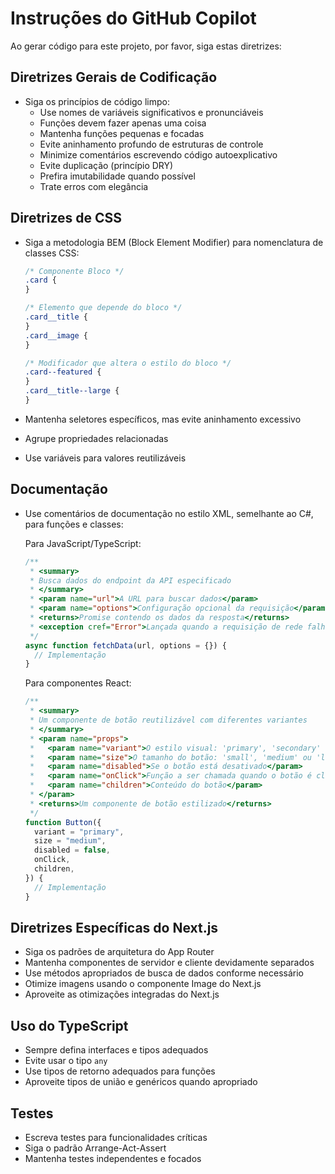 # Instruções do GitHub Copilot

Ao gerar código para este projeto, por favor, siga estas diretrizes:

## Diretrizes Gerais de Codificação

- Siga os princípios de código limpo:
  - Use nomes de variáveis significativos e pronunciáveis
  - Funções devem fazer apenas uma coisa
  - Mantenha funções pequenas e focadas
  - Evite aninhamento profundo de estruturas de controle
  - Minimize comentários escrevendo código autoexplicativo
  - Evite duplicação (princípio DRY)
  - Prefira imutabilidade quando possível
  - Trate erros com elegância

## Diretrizes de CSS

- Siga a metodologia BEM (Block Element Modifier) para nomenclatura de classes CSS:

  ```css
  /* Componente Bloco */
  .card {
  }

  /* Elemento que depende do bloco */
  .card__title {
  }
  .card__image {
  }

  /* Modificador que altera o estilo do bloco */
  .card--featured {
  }
  .card__title--large {
  }
  ```

- Mantenha seletores específicos, mas evite aninhamento excessivo
- Agrupe propriedades relacionadas
- Use variáveis para valores reutilizáveis

## Documentação

- Use comentários de documentação no estilo XML, semelhante ao C#, para funções e classes:

  Para JavaScript/TypeScript:

  ```javascript
  /**
   * <summary>
   * Busca dados do endpoint da API especificado
   * </summary>
   * <param name="url">A URL para buscar dados</param>
   * <param name="options">Configuração opcional da requisição</param>
   * <returns>Promise contendo os dados da resposta</returns>
   * <exception cref="Error">Lançada quando a requisição de rede falha</exception>
   */
  async function fetchData(url, options = {}) {
    // Implementação
  }
  ```

  Para componentes React:

  ```jsx
  /**
   * <summary>
   * Um componente de botão reutilizável com diferentes variantes
   * </summary>
   * <param name="props">
   *   <param name="variant">O estilo visual: 'primary', 'secondary' ou 'text'</param>
   *   <param name="size">O tamanho do botão: 'small', 'medium' ou 'large'</param>
   *   <param name="disabled">Se o botão está desativado</param>
   *   <param name="onClick">Função a ser chamada quando o botão é clicado</param>
   *   <param name="children">Conteúdo do botão</param>
   * </param>
   * <returns>Um componente de botão estilizado</returns>
   */
  function Button({
    variant = "primary",
    size = "medium",
    disabled = false,
    onClick,
    children,
  }) {
    // Implementação
  }
  ```

## Diretrizes Específicas do Next.js

- Siga os padrões de arquitetura do App Router
- Mantenha componentes de servidor e cliente devidamente separados
- Use métodos apropriados de busca de dados conforme necessário
- Otimize imagens usando o componente Image do Next.js
- Aproveite as otimizações integradas do Next.js

## Uso do TypeScript

- Sempre defina interfaces e tipos adequados
- Evite usar o tipo `any`
- Use tipos de retorno adequados para funções
- Aproveite tipos de união e genéricos quando apropriado

## Testes

- Escreva testes para funcionalidades críticas
- Siga o padrão Arrange-Act-Assert
- Mantenha testes independentes e focados
